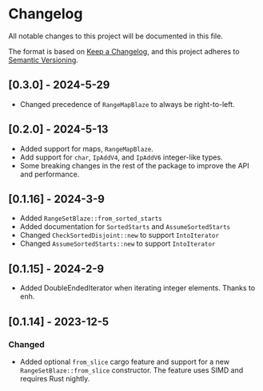 # Changelog

All notable changes to this project will be documented in this file.

The format is based on [Keep a Changelog](https://keepachangelog.com/en/1.0.0/),
and this project adheres to [Semantic Versioning](https://semver.org/spec/v2.0.0.html).

## [0.3.0] - 2024-5-29

- Changed precedence of `RangeMapBlaze` to always be right-to-left.

## [0.2.0] - 2024-5-13

- Added support for maps, `RangeMapBlaze`.
- Add support for `char`, `IpAddV4`, and `IpAddV6` integer-like types.
- Some breaking changes in the rest of the package to improve
  the API and performance.

## [0.1.16] - 2024-3-9

- Added `RangeSetBlaze::from_sorted_starts`
- Added documentation for `SortedStarts` and `AssumeSortedStarts`
- Changed `CheckSortedDisjoint::new` to support `IntoIterator`
- Changed `AssumeSortedStarts::new` to support `IntoIterator`

## [0.1.15] - 2024-2-9

- Added DoubleEndedIterator when iterating integer elements. Thanks to enh.

## [0.1.14] - 2023-12-5

### Changed

- Added optional `from_slice` cargo feature and support
  for a new `RangeSetBlaze::from_slice` constructor.
  The feature uses SIMD and requires Rust nightly.
